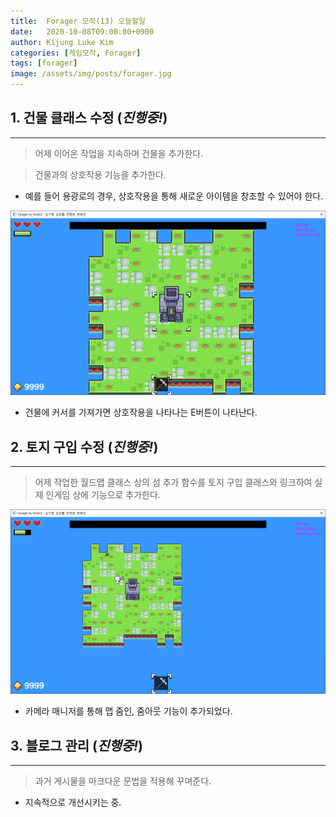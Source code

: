 ```yaml
---
title:  Forager 모작(13) 오늘할일
date:   2020-10-08T09:00:00+0900
author: Kijung Luke Kim
categories: [게임모작, Forager]
tags: [forager]
image: /assets/img/posts/forager.jpg
---
```


## 1. 건물 클래스 수정 (*진행중!*)
---

> 어제 이어온 작업을 지속하며 건물을 추가한다.

> 건물과의 상호작용 기능을 추가한다.

- 예를 들어 용광로의 경우, 상호작용을 통해 새로운 아이템을 창조할 수 있어야 한다.
  
![20201008-1.png](/assets/img/posts/20201008-1.PNG)

- 건물에 커서를 가져가면 상호작용을 나타나는 E버튼이 나타난다.

## 2. 토지 구입 수정 (*진행중!*)
---
 
> 어제 작업한 월드맵 클래스 상의 섬 추가 함수를 토지 구입 클래스와 링크하여 실제 인게임 상에 기능으로 추가한다.

![20201008-2.png](/assets/img/posts/20201008-2.PNG)

- 카메라 매니저를 통해 맵 줌인, 줌아웃 기능이 추가되었다.

## 3. 블로그 관리 (*진행중!*)
---

> 과거 게시물을 마크다운 문법을 적용해 꾸며준다.

- 지속적으로 개선시키는 중.